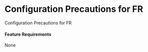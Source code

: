 Configuration Precautions for FR
================================

Configuration Precautions for FR

#### Feature Requirements

None